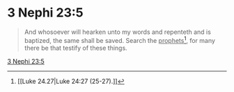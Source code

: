 # 3 Nephi 23:5

> And whosoever will hearken unto my words and repenteth and is baptized, the same shall be saved. Search the <u>prophets</u>[^a], for many there be that testify of these things.

[3 Nephi 23:5](https://www.churchofjesuschrist.org/study/scriptures/bofm/3-ne/23?lang=eng&id=p5#p5)


[^a]: [[Luke 24.27|Luke 24:27 (25-27).]]
